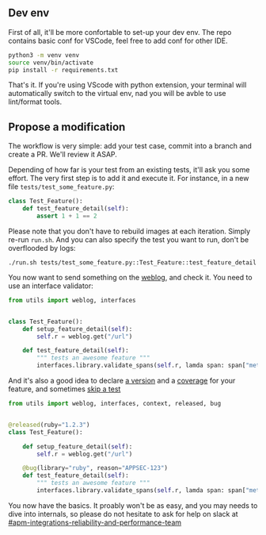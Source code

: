 ## Dev env

First of all, it'll be more confortable to set-up your dev env. The repo contains basic conf for VSCode, feel free to add conf for other IDE.

```bash
python3 -m venv venv
source venv/bin/activate
pip install -r requirements.txt
```

That's it. If you're using VScode with python extension, your terminal will automatically switch to the virtual env, nad you will be avble to use lint/format tools.

## Propose a modification

The workflow is very simple: add your test case, commit into a branch and create a PR. We'll review it ASAP.

Depending of how far is your test from an existing tests, it'll ask you some effort. The very first step is to add it and execute it. For instance, in a new file `tests/test_some_feature.py`:

```python
class Test_Feature():
    def test_feature_detail(self):
        assert 1 + 1 == 2
```

Please note that you don't have to rebuild images at each iteration. Simply re-run `run.sh`. And you can also specify the test you want to run, don't be overflooded by logs: 

```
./run.sh tests/test_some_feature.py::Test_Feature::test_feature_detail
```

You now want to send something on the [weblog](../edit/weblog.md), and check it. You need to use an interface validator:

```python
from utils import weblog, interfaces


class Test_Feature():
    def setup_feature_detail(self):
        self.r = weblog.get("/url")

    def test_feature_detail(self):
        """ tests an awesome feature """
        interfaces.library.validate_spans(self.r, lamda span: span["meta"]["http.method"] == "GET")
```

And it's also a good idea to declare [a version](./declare-versions.md) and a [coverage](./coverage.md) for your feature, and sometimes [skip a test](./features.md)

```python
from utils import weblog, interfaces, context, released, bug


@released(ruby="1.2.3")
class Test_Feature():

    def setup_feature_detail(self):
        self.r = weblog.get("/url")

    @bug(library="ruby", reason="APPSEC-123")
    def test_feature_detail(self):
        """ tests an awesome feature """
        interfaces.library.validate_spans(self.r, lamda span: span["meta"]["http.method"] == "GET")
```

You now have the basics. It proably won't be as easy, and you may needs to dive into internals, so please do not hesitate to ask for help on slack at [#apm-integrations-reliability-and-performance-team](https://dd.slack.com/archives/C01CGB22DC2)
